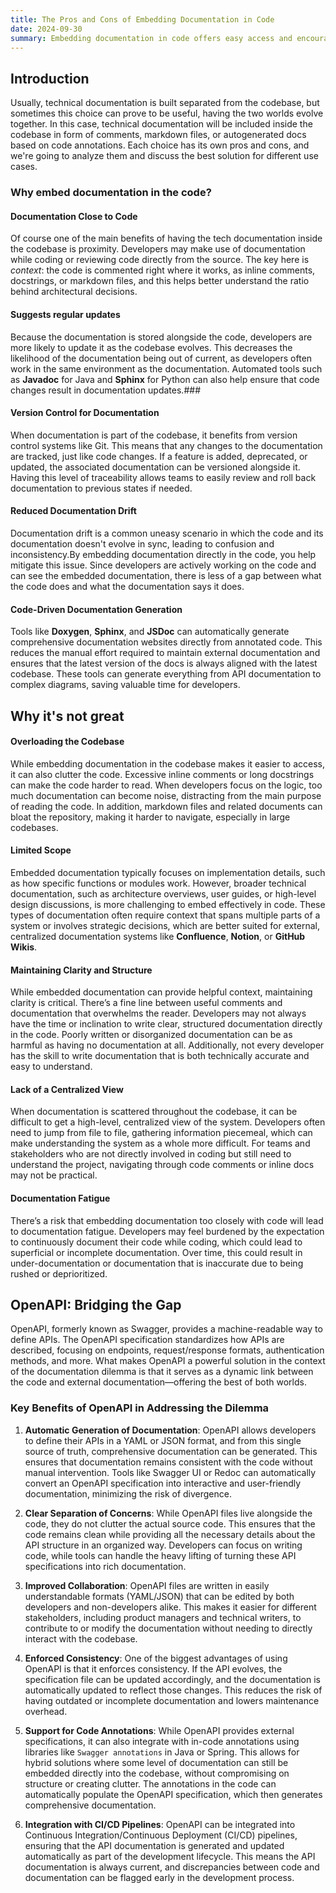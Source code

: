 ```yaml
---
title: The Pros and Cons of Embedding Documentation in Code
date: 2024-09-30
summary: Embedding documentation in code offers easy access and encourages updates but can cause clutter and limited structure. OpenAPI provides a solution by automating and centralizing API documentation, ensuring consistency without compromising code clarity.
---
```

## Introduction
Usually, technical documentation is built separated from the codebase, but sometimes this choice can prove to be useful, having the two worlds evolve together. In this case, technical documentation will be included inside the codebase in form of comments, markdown files, or autogenerated docs based on code annotations. Each choice has its own pros and cons, and we're going to analyze them and discuss the best solution for different use cases.
### Why embed documentation in the code?
#### Documentation Close to Code
Of course one of the main benefits of having the tech documentation inside the codebase is proximity. Developers may make use of documentation while coding or reviewing code directly from the source. The key here is *context*: the code is commented right where it works, as inline comments, docstrings, or markdown files, and this helps better understand the ratio behind architectural decisions.
#### Suggests regular updates
Because the documentation is stored alongside the code, developers are more likely to update it as the codebase evolves. This decreases the likelihood of the documentation being out of current, as developers often work in the same environment as the documentation. Automated tools such as **Javadoc** for Java and **Sphinx** for Python can also help ensure that code changes result in documentation updates.### 
#### Version Control for Documentation
When documentation is part of the codebase, it benefits from version control systems like Git. This means that any changes to the documentation are tracked, just like code changes. If a feature is added, deprecated, or updated, the associated documentation can be versioned alongside it. Having this level of traceability allows teams to easily review and roll back documentation to previous states if needed.
#### Reduced Documentation Drift
Documentation drift is a common uneasy scenario in which the code and its documentation doesn't evolve in sync, leading to confusion and inconsistency.By embedding documentation directly in the code, you help mitigate this issue. Since developers are actively working on the code and can see the embedded documentation, there is less of a gap between what the code does and what the documentation says it does.
#### Code-Driven Documentation Generation
Tools like **Doxygen**, **Sphinx**, and **JSDoc** can automatically generate comprehensive documentation websites directly from annotated code. This reduces the manual effort required to maintain external documentation and ensures that the latest version of the docs is always aligned with the latest codebase. These tools can generate everything from API documentation to complex diagrams, saving valuable time for developers.

## Why it's not great

#### Overloading the Codebase
While embedding documentation in the codebase makes it easier to access, it can also clutter the code. Excessive inline comments or long docstrings can make the code harder to read. When developers focus on the logic, too much documentation can become noise, distracting from the main purpose of reading the code. In addition, markdown files and related documents can bloat the repository, making it harder to navigate, especially in large codebases.
#### Limited Scope
Embedded documentation typically focuses on implementation details, such as how specific functions or modules work. However, broader technical documentation, such as architecture overviews, user guides, or high-level design discussions, is more challenging to embed effectively in code. These types of documentation often require context that spans multiple parts of a system or involves strategic decisions, which are better suited for external, centralized documentation systems like **Confluence**, **Notion**, or **GitHub Wikis**.
#### Maintaining Clarity and Structure
While embedded documentation can provide helpful context, maintaining clarity is critical. There’s a fine line between useful comments and documentation that overwhelms the reader. Developers may not always have the time or inclination to write clear, structured documentation directly in the code. Poorly written or disorganized documentation can be as harmful as having no documentation at all. Additionally, not every developer has the skill to write documentation that is both technically accurate and easy to understand.
#### Lack of a Centralized View
When documentation is scattered throughout the codebase, it can be difficult to get a high-level, centralized view of the system. Developers often need to jump from file to file, gathering information piecemeal, which can make understanding the system as a whole more difficult. For teams and stakeholders who are not directly involved in coding but still need to understand the project, navigating through code comments or inline docs may not be practical.
#### Documentation Fatigue
There’s a risk that embedding documentation too closely with code will lead to documentation fatigue. Developers may feel burdened by the expectation to continuously document their code while coding, which could lead to superficial or incomplete documentation. Over time, this could result in under-documentation or documentation that is inaccurate due to being rushed or deprioritized.

## OpenAPI: Bridging the Gap
OpenAPI, formerly known as Swagger, provides a machine-readable way to define APIs. The OpenAPI specification standardizes how APIs are described, focusing on endpoints, request/response formats, authentication methods, and more. What makes OpenAPI a powerful solution in the context of the documentation dilemma is that it serves as a dynamic link between the code and external documentation—offering the best of both worlds.

### Key Benefits of OpenAPI in Addressing the Dilemma

1. **Automatic Generation of Documentation**: OpenAPI allows developers to define their APIs in a YAML or JSON format, and from this single source of truth, comprehensive documentation can be generated. This ensures that documentation remains consistent with the code without manual intervention. Tools like Swagger UI or Redoc can automatically convert an OpenAPI specification into interactive and user-friendly documentation, minimizing the risk of divergence.

2. **Clear Separation of Concerns**: While OpenAPI files live alongside the code, they do not clutter the actual source code. This ensures that the code remains clean while providing all the necessary details about the API structure in an organized way. Developers can focus on writing code, while tools can handle the heavy lifting of turning these API specifications into rich documentation.

3. **Improved Collaboration**: OpenAPI files are written in easily understandable formats (YAML/JSON) that can be edited by both developers and non-developers alike. This makes it easier for different stakeholders, including product managers and technical writers, to contribute to or modify the documentation without needing to directly interact with the codebase.

4. **Enforced Consistency**: One of the biggest advantages of using OpenAPI is that it enforces consistency. If the API evolves, the specification file can be updated accordingly, and the documentation is automatically updated to reflect those changes. This reduces the risk of having outdated or incomplete documentation and lowers maintenance overhead.

5. **Support for Code Annotations**: While OpenAPI provides external specifications, it can also integrate with in-code annotations using libraries like `Swagger annotations` in Java or Spring. This allows for hybrid solutions where some level of documentation can still be embedded directly into the codebase, without compromising on structure or creating clutter. The annotations in the code can automatically populate the OpenAPI specification, which then generates comprehensive documentation.

6. **Integration with CI/CD Pipelines**: OpenAPI can be integrated into Continuous Integration/Continuous Deployment (CI/CD) pipelines, ensuring that the API documentation is generated and updated automatically as part of the development lifecycle. This means the API documentation is always current, and discrepancies between code and documentation can be flagged early in the development process.